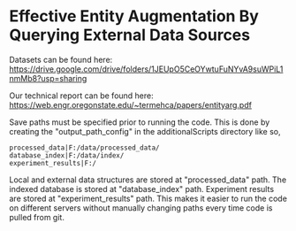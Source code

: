 # Effective Entity Augmentation By Querying External Data Sources
Datasets can be found here: https://drive.google.com/drive/folders/1JEUpO5CeOYwtuFuNYvA9suWPiL1nmMb8?usp=sharing

Our technical report can be found here: https://web.engr.oregonstate.edu/~termehca/papers/entityarg.pdf

Save paths must be specified prior to running the code. This is done by creating the "output_path_config" in 
the additionalScripts directory like so,
```
processed_data|F:/data/processed_data/
database_index|F:/data/index/
experiment_results|F:/
```
Local and external data structures are stored at "processed_data" path. The indexed database is stored at "database_index" path.
Experiment results are stored at "experiment_results" path. This makes it easier to run the code on different servers
without manually changing paths every time code is pulled from git.